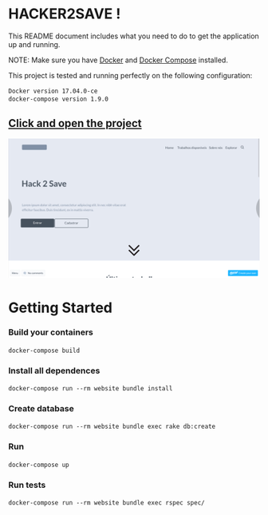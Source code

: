 # HACKER2SAVE !

This README document includes what you need to do to get the
application up and running.

NOTE: Make sure you have [Docker](https://docs.docker.com/engine/installation/) and [Docker Compose](https://docs.docker.com/compose/install/) installed.

This project is tested and running perfectly on the following configuration:
```
Docker version 17.04.0-ce
docker-compose version 1.9.0
```

## [Click and open the project](http://.herokuapp.com)

![Hacker2Save](https://raw.githubusercontent.com/edsonbatista/iuvo/master/app/assets/images/screenshot.png)


# Getting Started

### Build your containers
`docker-compose build`

### Install all dependences
`docker-compose run --rm website bundle install`

### Create database
`docker-compose run --rm website bundle exec rake db:create`

### Run
`docker-compose up`

### Run tests
`docker-compose run --rm website bundle exec rspec spec/`
